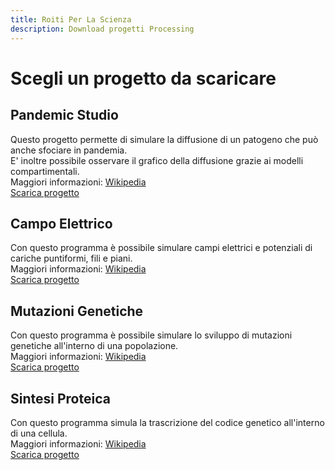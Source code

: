 ```yaml
---
title: Roiti Per La Scienza
description: Download progetti Processing
---
```


# Scegli un progetto da scaricare

## Pandemic Studio
Questo progetto permette di simulare la diffusione di un patogeno che può anche sfociare in pandemia.\
E' inoltre possibile osservare il grafico della diffusione grazie ai modelli compartimentali.\
Maggiori informazioni: [Wikipedia](https://it.wikipedia.org/wiki/Modelli_matematici_in_epidemiologia)\
[Scarica progetto](https://www.dropbox.com/s/hmcpzh6j2n4fl3j/binary_PandemicStudio_app.zip?dl=1)

## Campo Elettrico
Con questo programma è possibile simulare campi elettrici e potenziali di cariche puntiformi, fili e piani.\
Maggiori informazioni: [Wikipedia](https://it.wikipedia.org/wiki/Modelli_matematici_in_epidemiologia)\
[Scarica progetto](https://www.dropbox.com/s/op2nrbzyldj82pe/Campo_elettrico_app.zip?dl=1)

## Mutazioni Genetiche
Con questo programma è possibile simulare lo sviluppo di mutazioni genetiche all'interno di una popolazione.\
Maggiori informazioni: [Wikipedia](https://it.wikipedia.org/wiki/Mutazione_genetica)\
[Scarica progetto](https://www.dropbox.com/s/3t52b5meqmfkhut/Mutazioni_app.zip?dl=1)

## Sintesi Proteica
Con questo programma simula la trascrizione del codice genetico all'interno di una cellula.\
Maggiori informazioni: [Wikipedia](https://it.wikipedia.org/wiki/Sintesi_proteica)\
[Scarica progetto](https://www.dropbox.com/s/gbgfqg9zk7kkv63/Sintesi_proteica_app.zip?dl=1)
